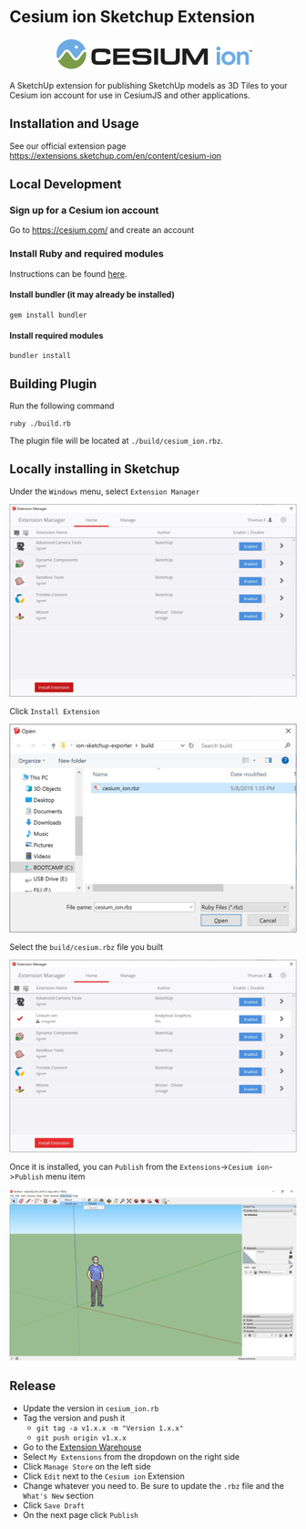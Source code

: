 # Cesium ion Sketchup Extension
<p align="center">
<a href="https://cesium.com/"><img src="https://github.com/AnalyticalGraphicsInc/cesium-ion-community/blob/master/ion_color_black.png" /></a>
</p>

A SketchUp extension for publishing SketchUp models as 3D Tiles to your Cesium ion account for use in CesiumJS and other applications.

## Installation and Usage

See our official extension page https://extensions.sketchup.com/en/content/cesium-ion

## Local Development

### Sign up for a Cesium ion account

Go to https://cesium.com/ and create an account

### Install Ruby and required modules

Instructions can be found [here](https://www.ruby-lang.org/en/documentation/installation/).

#### Install bundler (it may already be installed)
```
gem install bundler
```

#### Install required modules
```
bundler install
```

## Building Plugin

Run the following command

```
ruby ./build.rb
```

The plugin file will be located at `./build/cesium_ion.rbz`.

## Locally installing in Sketchup

Under the `Windows` menu, select `Extension Manager`

![Extension Manager](images/ExtensionManager.jpg)

Click `Install Extension`

![Extension Manager](images/FileBrowser.jpg)

Select the `build/cesium.rbz` file you built

![Extension Manager](images/ExtensionManager-2.jpg)

Once it is installed, you can `Publish` from the `Extensions`->`Cesium ion`->`Publish` menu item

![Extension Manager](images/Menu.jpg)

## Release

* Update the version in `cesium_ion.rb`
* Tag the version and push it
  * `git tag -a v1.x.x -m "Version 1.x.x"`
  * `git push origin v1.x.x`
* Go to the [Extension Warehouse](https://extensions.sketchup.com/en)
* Select `My Extensions` from the dropdown on the right side
* Click `Manage Store` on the left side
* Click `Edit` next to the `Cesium ion` Extension
* Change whatever you need to. Be sure to update the `.rbz` file and the `What's New` section
* Click `Save Draft`
* On the next page click `Publish`
